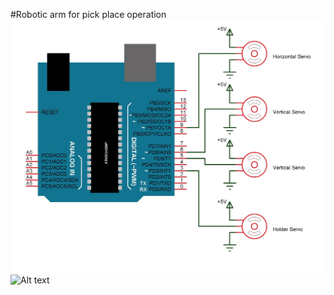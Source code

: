 #Robotic arm for pick place operation
![Alt text](circuit_diagram.jpg?raw=true "Title")
![Alt text](spamoutput.PNG?raw=true "Title")
